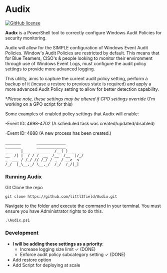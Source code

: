 # Audix

[![GitHub license](https://img.shields.io/github/license/Naereen/StrapDown.js.svg)](https://github.com/Naereen/StrapDown.js/blob/master/LICENSE)

**Audix** is a PowerShell tool to correctly configure Windows Audit Policies for security monitoring.

Audix will allow for the SIMPLE configuration of Windows Event Audit Policies. Window's Audit Policies are restricted by default. This means that for Blue Teamers, CISO's & people looking to monitor their environment through use of Windows Event Logs, must configure the audit policy settings to provide more advanced logging. 

This utility, aims to capture the current audit policy setting, perform a backup of it (incase a restore to previous state is required) and apply a more advanced Audit Policy setting to allow for better detection capability. 

**Please note, these settings may be altered if GPO settings override* 
(I'm working on a GPO script for this)

Some examples of enabled policy settings that Audix will enable:

-Event ID: 4698-4702	(A scheduled task was created/updated/disabled)

-Event ID: 4688	(A new process has been created.)

    _______       _____________          
    _______       _____________          
    ___    |___  _______  /__(_)___  __  
    __  /| |  / / /  __  /__  /__  |/_/  
    _  ___ / /_/ // /_/ / _  / __>  <    
    /_/  |_\__,_/ \__,_/  /_/  /_/|_| 

### Running Audix

Git Clone the repo
```
git clone https://github.com/littl3field/Audix.git
```
Navigate to the folder and execute the command in your terminal. You must ensure you have Administrator rights to do this.
```
.\Audix.ps1
```
### Development

- **I will be adding these settings as a priority**: 
    - Increase logging size limit ✓ (DONE)
    - Enforce audit policy subcategory setting  ✓ (DONE)
- Add restore option
- Add Script for deploying at scale
